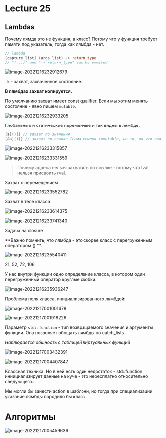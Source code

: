 # Lecture 25

## Lambdas

Почему лямда это не функция, а класс? Потому что у функция требует памяти под указатель, тогда как лямбда - нет.

```C++
// lambda
[capture_list] (args_list) -> return_type
// "(...)" and "-> return_type" can be ommited
```



![image-20221216232912679](media/image-20221216232912679.png)

`_k` - захват, захваченное состояние.

**В лямбдах захват копируется.**

По умолчанию захват имеет const qualifier. Если мы хотим менять состояние - явно пишем `mutable`.

![image-20221216232933205](media/image-20221216232933205.png)

Глобальные и статические переменные и так видны в лямбде.

```C++
[a](){} // захват по значению
[&a](){} // захват по ссылке (сама ссылка immutable, но то, на что она ссылается - да.)

```

![image-20221216233315857](media/image-20221216233315857.png)

![image-20221216233331559](media/image-20221216233331559.png)

> Почему адреса нельзя захватить по ссылке - потому что lval нельзя присвоить rval.

Захват с перемещением

![image-20221216233552782](media/image-20221216233552782.png)

Захват в теле класса

![image-20221216233614375](media/image-20221216233614375.png)

![image-20221216233741340](media/image-20221216233741340.png)

Задача на closure

**Важно помнить, что лямбда - это скорее класс с перегруженным оператором () **.

![image-20221216235540411](media/image-20221216235540411.png)

21, 52, 72, 106

У нас внутри функции одно определение класса, в котором один перегруженный оператор круглые скобки.

![image-20221216235936247](media/image-20221216235936247.png)

Проблема поля класса, инициализированного лямбдой:

![image-20221217001001478](media/image-20221217001001478.png)

![image-20221217001918226](media/image-20221217001918226.png)

Параметр `std::function` - тип возвращаемого значения и аргументы функции. Она позволяет обощать лямбды по catch_lists 

*Наблюдается общность с таблицей виртуальных функций*

![image-20221217003432391](media/image-20221217003432391.png)

![image-20221217004407847](media/image-20221217004407847.png)

Классная техника. Но в ней есть один недостаток - std::function иниициализирует данные на куче - это небесплатно относительно следующего...

Мы могли бы занести action в шаблонн, но тогда при специализации указание лямбды породило бы класс

# Алгоритмы

![image-20221217005459636](media/image-20221217005459636.png)
